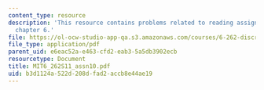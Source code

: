 ```yaml
---
content_type: resource
description: 'This resource contains problems related to reading assignment: finish
  chapter 6.'
file: https://ol-ocw-studio-app-qa.s3.amazonaws.com/courses/6-262-discrete-stochastic-processes-spring-2011/b3d1124a522d208dfad2accb8e44ae19_MIT6_262S11_assn10.pdf
file_type: application/pdf
parent_uid: e6eac52a-e463-cfd2-eab3-5a5db3902ecb
resourcetype: Document
title: MIT6_262S11_assn10.pdf
uid: b3d1124a-522d-208d-fad2-accb8e44ae19
---
```

